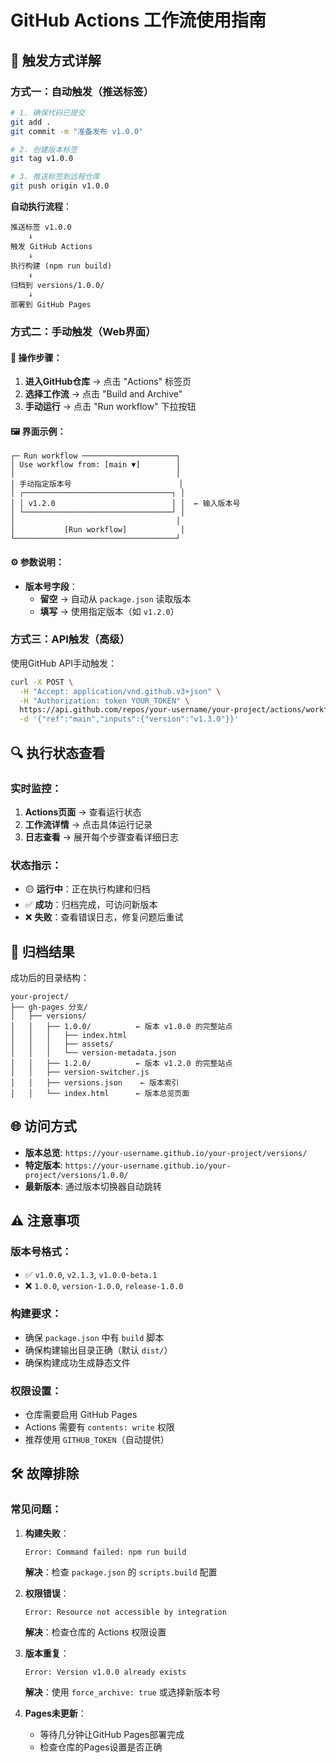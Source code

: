 # GitHub Actions 工作流使用指南

## 🎯 触发方式详解

### 方式一：自动触发（推送标签）

```bash
# 1. 确保代码已提交
git add .
git commit -m "准备发布 v1.0.0"

# 2. 创建版本标签
git tag v1.0.0

# 3. 推送标签到远程仓库
git push origin v1.0.0
```

**自动执行流程**：
```
推送标签 v1.0.0
    ↓
触发 GitHub Actions
    ↓
执行构建 (npm run build)
    ↓
归档到 versions/1.0.0/
    ↓
部署到 GitHub Pages
```

### 方式二：手动触发（Web界面）

#### 📱 操作步骤：

1. **进入GitHub仓库** → 点击 "Actions" 标签页
2. **选择工作流** → 点击 "Build and Archive"
3. **手动运行** → 点击 "Run workflow" 下拉按钮

#### 🖼️ 界面示例：
```
┌─ Run workflow ─────────────────────┐
│ Use workflow from: [main ▼]        │
│                                    │
│ 手动指定版本号                        │
│ ┌─────────────────────────────────┐ │
│ │ v1.2.0                          │ │  ← 输入版本号
│ └─────────────────────────────────┘ │
│                                    │
│           [Run workflow]            │
└────────────────────────────────────┘
```

#### ⚙️ 参数说明：
- **版本号字段**：
  - **留空** → 自动从 `package.json` 读取版本
  - **填写** → 使用指定版本（如 `v1.2.0`）

### 方式三：API触发（高级）

使用GitHub API手动触发：

```bash
curl -X POST \
  -H "Accept: application/vnd.github.v3+json" \
  -H "Authorization: token YOUR_TOKEN" \
  https://api.github.com/repos/your-username/your-project/actions/workflows/deploy.yml/dispatches \
  -d '{"ref":"main","inputs":{"version":"v1.3.0"}}'
```

## 🔍 执行状态查看

### 实时监控：
1. **Actions页面** → 查看运行状态
2. **工作流详情** → 点击具体运行记录
3. **日志查看** → 展开每个步骤查看详细日志

### 状态指示：
- 🟡 **运行中**：正在执行构建和归档
- ✅ **成功**：归档完成，可访问新版本
- ❌ **失败**：查看错误日志，修复问题后重试

## 📂 归档结果

成功后的目录结构：
```
your-project/
├── gh-pages 分支/
│   ├── versions/
│   │   ├── 1.0.0/          ← 版本 v1.0.0 的完整站点
│   │   │   ├── index.html
│   │   │   ├── assets/
│   │   │   └── version-metadata.json
│   │   ├── 1.2.0/          ← 版本 v1.2.0 的完整站点
│   │   ├── version-switcher.js
│   │   ├── versions.json    ← 版本索引
│   │   └── index.html      ← 版本总览页面
```

## 🌐 访问方式

- **版本总览**: `https://your-username.github.io/your-project/versions/`
- **特定版本**: `https://your-username.github.io/your-project/versions/1.0.0/`
- **最新版本**: 通过版本切换器自动跳转

## ⚠️ 注意事项

### 版本号格式：
- ✅ `v1.0.0`, `v2.1.3`, `v1.0.0-beta.1`
- ❌ `1.0.0`, `version-1.0.0`, `release-1.0.0`

### 构建要求：
- 确保 `package.json` 中有 `build` 脚本
- 确保构建输出目录正确（默认 `dist/`）
- 确保构建成功生成静态文件

### 权限设置：
- 仓库需要启用 GitHub Pages
- Actions 需要有 `contents: write` 权限
- 推荐使用 `GITHUB_TOKEN`（自动提供）

## 🛠️ 故障排除

### 常见问题：

1. **构建失败**：
   ```
   Error: Command failed: npm run build
   ```
   **解决**：检查 `package.json` 的 `scripts.build` 配置

2. **权限错误**：
   ```
   Error: Resource not accessible by integration
   ```
   **解决**：检查仓库的 Actions 权限设置

3. **版本重复**：
   ```
   Error: Version v1.0.0 already exists
   ```
   **解决**：使用 `force_archive: true` 或选择新版本号

4. **Pages未更新**：
   - 等待几分钟让GitHub Pages部署完成
   - 检查仓库的Pages设置是否正确
